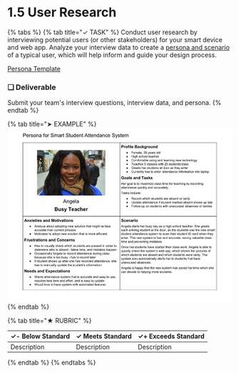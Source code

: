 # 1.5 User Research

{% tabs %}
{% tab title="✓ TASK" %}
Conduct user research by interviewing potential users \(or other stakeholders\) for your smart device and web app. Analyze your interview data to create a [persona and scenario](https://docs.idew.org/principles-and-practices/practices/design-practices/personas) of a typical user, which will help inform and guide your design process.

[Persona Template](https://drive.google.com/open?id=1osCQyHANhkd-mhSi3pqS-eDHLCoJ6HWfLkiK4UPMOkI)

### **❏ Deliverable**

Submit your team's interview questions, interview data, and persona.
{% endtab %}

{% tab title="➤ EXAMPLE" %}
![](../../.gitbook/assets/iot-persona-example.jpg)
{% endtab %}

{% tab title="★ RUBRIC" %}


| **✓- Below Standard** | **✓ Meets Standard** | **✓+ Exceeds Standard** |
| :--- | :--- | :--- |
| Description | Description | Description |
{% endtab %}
{% endtabs %}

